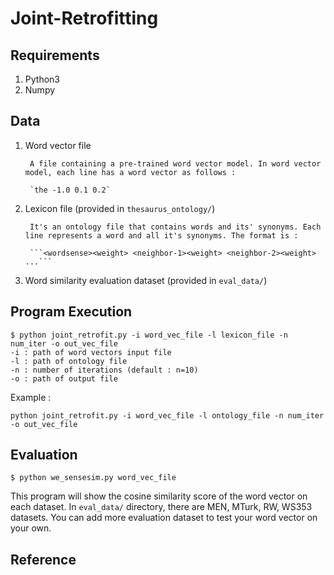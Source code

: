 # Joint-Retrofitting

## Requirements
1. Python3
2. Numpy

## Data
1. Word vector file

        A file containing a pre-trained word vector model. In word vector model, each line has a word vector as follows :

        `the -1.0 0.1 0.2`

2. Lexicon file (provided in `thesaurus_ontology/`)

        It's an ontology file that contains words and its' synonyms. Each line represents a word and all it's synonyms. The format is :

        ```<wordsense><weight> <neighbor-1><weight> <neighbor-2><weight> ...```

3. Word similarity evaluation dataset (provided in `eval_data/`)

## Program Execution

```
$ python joint_retrofit.py -i word_vec_file -l lexicon_file -n num_iter -o out_vec_file
-i : path of word vectors input file
-l : path of ontology file
-n : number of iterations (default : n=10)
-o : path of output file
```

Example : 
```
python joint_retrofit.py -i word_vec_file -l ontology_file -n num_iter -o out_vec_file
```

## Evaluation

```
$ python we_sensesim.py word_vec_file
```
This program will show the cosine similarity score of the word vector on each dataset.
In `eval_data/` directory, there are MEN, MTurk, RW, WS353 datasets. You can add more evaluation dataset to test your word vector on your own.


## Reference

